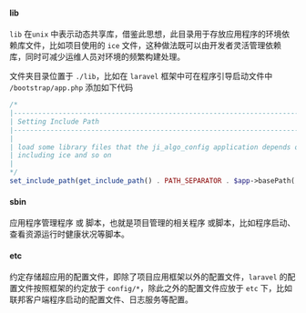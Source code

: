 #### lib

`lib` 在`unix` 中表示动态共享库，借鉴此思想，此目录用于存放应用程序的环境依赖库文件，比如项目使用的 `ice` 文件，这种做法既可以由开发者灵活管理依赖库，同时可减少运维人员对环境的频繁构建处理。

文件夹目录位置于 `./lib`，比如在 `laravel` 框架中可在程序引导启动文件中 `/bootstrap/app.php` 添加如下代码

```php
/*
|--------------------------------------------------------------------------
| Setting Include Path
|--------------------------------------------------------------------------
|
| load some library files that the ji_algo_config application depends on
| including ice and so on
|
*/
set_include_path(get_include_path() . PATH_SEPARATOR . $app->basePath('lib'));
```



#### sbin

应用程序管理程序 或 脚本，也就是项目管理的相关程序 或脚本，比如程序启动、查看资源运行时健康状况等脚本。



#### etc

约定存储超应用的配置文件，即除了项目应用框架以外的配置文件，`laravel` 的配置文件按照框架的约定放于 `config/*`，除此之外的配置文件应放于 `etc` 下，比如联邦客户端程序启动的配置文件、日志服务等配置。 

